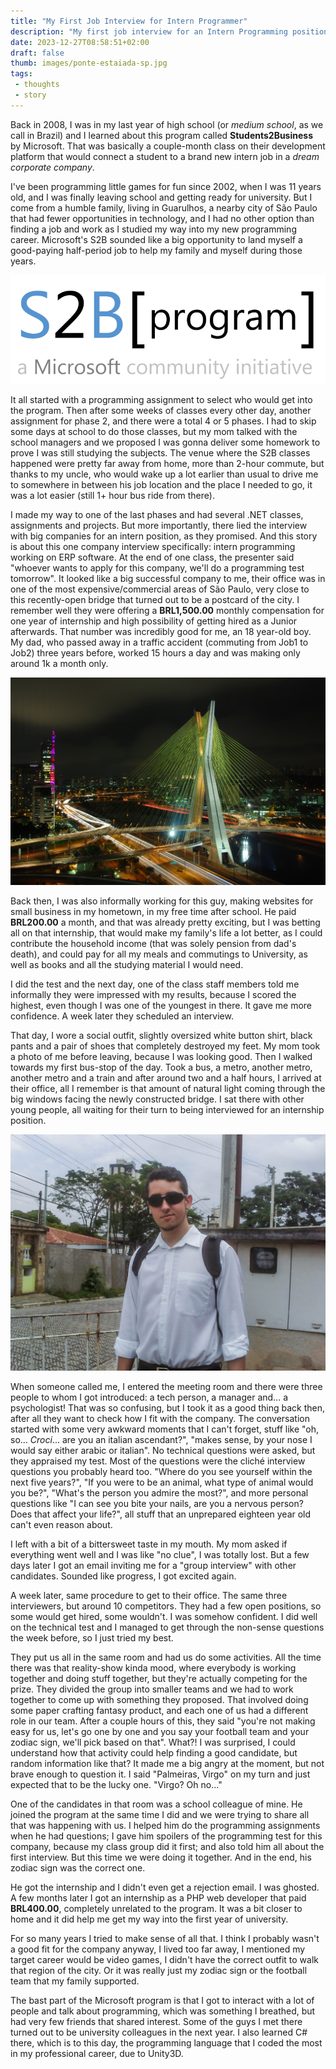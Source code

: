 ```yaml
---
title: "My First Job Interview for Intern Programmer"
description: "My first job interview for an Intern Programming position involved zodiac signs, football teams, and Microsoft."
date: 2023-12-27T08:58:51+02:00
draft: false
thumb: images/ponte-estaiada-sp.jpg
tags:
 - thoughts
 - story
---
```


Back in 2008, I was in my last year of high school (or _medium school_, as we call in Brazil) and I learned about this program called **Students2Business** by Microsoft. That was basically a couple-month class on their development platform that would connect a student to a brand new intern job in a _dream corporate company_.

I've been programming little games for fun since 2002, when I was 11 years old, and I was finally leaving school and getting ready for university. But I come from a humble family, living in Guarulhos, a nearby city of São Paulo that had fewer opportunities in technology, and I had no other option than finding a job and work as I studied my way into my new programming career. Microsoft's S2B sounded like a big opportunity to land myself a good-paying half-period job to help my family and myself during those years.

![Microsoft Students2Business](images/s2b.webp)

It all started with a programming assignment to select who would get into the program. Then after some weeks of classes every other day, another assignment for phase 2, and there were a total 4 or 5 phases. I had to skip some days at school to do those classes, but my mom talked with the school managers and we proposed I was gonna deliver some homework to prove I was still studying the subjects. The venue where the S2B classes happened were pretty far away from home, more than 2-hour commute, but thanks to my uncle, who would wake up a lot earlier than usual to drive me to somewhere in between his job location and the place I needed to go, it was a lot easier (still 1+ hour bus ride from there).

I made my way to one of the last phases and had several .NET classes, assignments and projects. But more importantly, there lied the interview with big companies for an intern position, as they promised. And this story is about this one company interview specifically: intern programming working on ERP software. At the end of one class, the presenter said "whoever wants to apply for this company, we'll do a programming test tomorrow". It looked like a big successful company to me, their office was in one of the most expensive/commercial areas of São Paulo, very close to this recently-open bridge that turned out to be a postcard of the city. I remember well they were offering a **BRL1,500.00** monthly compensation for one year of internship and high possibility of getting hired as a Junior afterwards. That number was incredibly good for me, an 18 year-old boy. My dad, who passed away in a traffic accident (commuting from Job1 to Job2) three years before, worked 15 hours a day and was making only around 1k a month only.

[![Ponte Estaiada, the bridge that is now a postcard of São Paulo. Original work by Marcos Leal](images/ponte-estaiada-sp.jpg)](https://pt.wikipedia.org/wiki/Ponte_Oct%C3%A1vio_Frias_de_Oliveira#/media/Ficheiro:Ponte_estaiada_Octavio_Frias_-_Sao_Paulo.jpg)

Back then, I was also informally working for this guy, making websites for small business in my hometown, in my free time after school. He paid **BRL200.00** a month, and that was already pretty exciting, but I was betting all on that internship, that would make my family's life a lot better, as I could contribute the household income (that was solely pension from dad's death), and could pay for all my meals and commutings to University, as well as books and all the studying material I would need.

I did the test and the next day, one of the class staff members told me informally they were impressed with my results, because I scored the highest, even though I was one of the youngest in there. It gave me more confidence. A week later they scheduled an interview. 

That day, I wore a social outfit, slightly oversized white button shirt, black pants and a pair of shoes that completely destroyed my feet. My mom took a photo of me before leaving, because I was looking good. Then I walked towards my first bus-stop of the day. Took a bus, a metro, another metro, another metro and a train and after around two and a half hours, I arrived at their office, all I remember is that amount of natural light coming through the big windows facing the newly constructed bridge. I sat there with other young people, all waiting for their turn to being interviewed for an internship position.

![The day I went for that interview - the sunglasses are so bad that I really debated if I should post this here or not ;)](images/myself.jpg)

When someone called me, I entered the meeting room and there were three people to whom I got introduced: a tech person, a manager and... a psychologist! That was so confusing, but I took it as a good thing back then, after all they want to check how I fit with the company. The conversation started with some very awkward moments that I can't forget, stuff like "oh, so... _Croci_... are you an italian ascendant?", "makes sense, by your nose I would say either arabic or italian". No technical questions were asked, but they appraised my test. Most of the questions were the cliché interview questions you probably heard too. "Where do you see yourself within the next five years?", "If you were to be an animal, what type of animal would you be?", "What's the person you admire the most?", and more personal questions like "I can see you bite your nails, are you a nervous person? Does that affect your life?", all stuff that an unprepared eighteen year old can't even reason about.

I left with a bit of a bittersweet taste in my mouth. My mom asked if everything went well and I was like "no clue", I was totally lost. But a few days later I got an email inviting me for a "group interview" with other candidates. Sounded like progress, I got excited again.

A week later, same procedure to get to their office. The same three interviewers, but around 10 competitors. They had a few open positions, so some would get hired, some wouldn't. I was somehow confident. I did well on the technical test and I managed to get through the non-sense questions the week before, so I just tried my best. 

They put us all in the same room and had us do some activities. All the time there was that reality-show kinda mood, where everybody is working together and doing stuff together, but they're actually competing for the prize. They divided the group into smaller teams and we had to work together to come up with something they proposed. That involved doing some paper crafting fantasy product, and each one of us had a different role in our team. After a couple hours of this, they said "you're not making easy for us, let's go one by one and you say your football team and your zodiac sign, we'll pick based on that". What?! I was surprised, I could understand how that activity could help finding a good candidate, but random information like that? It made me a big angry at the moment, but not brave enough to question it. I said "Palmeiras, Virgo" on my turn and just expected that to be the lucky one. "Virgo? Oh no..."

One of the candidates in that room was a school colleague of mine. He joined the program at the same time I did and we were trying to share all that was happening with us. I helped him do the programming assignments when he had questions; I gave him spoilers of the programming test for this company, because my class group did it first; and also told him all about the first interview. But this time we were doing it together. And in the end, his zodiac sign was the correct one.

He got the internship and I didn't even get a rejection email. I was ghosted. A few months later I got an internship as a PHP web developer that paid **BRL400.00**, completely unrelated to the program. It was a bit closer to home and it did help me get my way into the first year of university.

For so many years I tried to make sense of all that. I think I probably wasn't a good fit for the company anyway, I lived too far away, I mentioned my target career would be video games, I didn't have the correct outfit to walk that region of the city. Or it was really just my zodiac sign or the football team that my family supported.

The bast part of the Microsoft program is that I got to interact with a lot of people and talk about programming, which was something I breathed, but had very few friends that shared interest. Some of the guys I met there turned out to be university colleagues in the next year. I also learned C# there, which is to this day, the programming language that I coded the most in my professional career, due to Unity3D.

